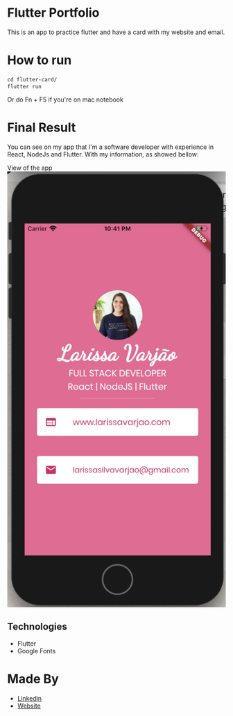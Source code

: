 # Flutter Portfolio

This is an app to practice flutter and have a card with my website and email.

# How to run

```shell
cd flutter-card/
flutter run

```

Or do Fn + F5 if you're on mac notebook

# Final Result

You can see on my app that I'm a software developer with experience in React, NodeJs and Flutter. With my information, as showed bellow:

View of the app
![view of app](images/app-view.png)

## Technologies

- Flutter
- Google Fonts

# Made By

- [Linkedin](https://br.linkedin.com/in/larissa-varj%C3%A3o-152932b8)
- [Website](http://larissavarjao.com/)
